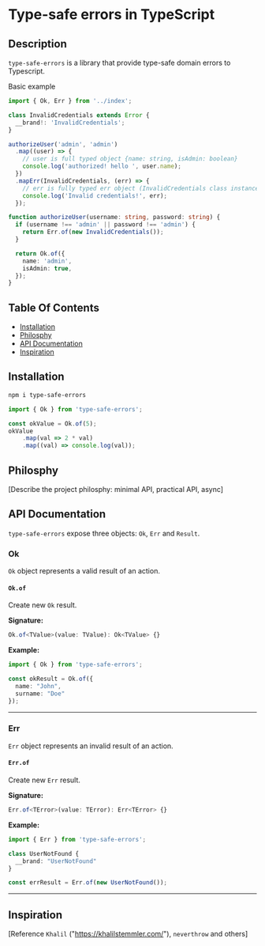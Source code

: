 # Type-safe errors in TypeScript

## Description

`type-safe-errors` is a library that provide type-safe domain errors to Typescript.  

Basic example

```ts
import { Ok, Err } from '../index';

class InvalidCredentials extends Error {
  __brand!: 'InvalidCredentials';
}

authorizeUser('admin', 'admin')
  .map((user) => {
    // user is full typed object {name: string, isAdmin: boolean}
    console.log('authorized! hello ', user.name);
  })
  .mapErr(InvalidCredentials, (err) => {
    // err is fully typed err object (InvalidCredentials class instance)
    console.log('Invalid credentials!', err);
  });

function authorizeUser(username: string, password: string) {
  if (username !== 'admin' || password !== 'admin') {
    return Err.of(new InvalidCredentials());
  }

  return Ok.of({
    name: 'admin',
    isAdmin: true,
  });
}
```

## Table Of Contents

* [Installation](#installation)
* [Philosphy](#philosphy)
* [API Documentation](#api-documentation)
* [Inspiration](#inspiration)

## Installation

```sh
npm i type-safe-errors
```

```ts
import { Ok } from 'type-safe-errors';

const okValue = Ok.of(5);
okValue
    .map(val => 2 * val)
    .map((val) => console.log(val));
```

## Philosphy
[Describe the project philosphy: minimal API, practical API, async]

## API Documentation

`type-safe-errors` expose three objects: `Ok`, `Err` and `Result`.

### Ok
`Ok` object represents a valid result of an action.

#### `Ok.of`

Create new `Ok` result.

**Signature:**

```typescript
Ok.of<TValue>(value: TValue): Ok<TValue> {}
```

**Example:**

```typescript
import { Ok } from 'type-safe-errors';

const okResult = Ok.of({
  name: "John",
  surname: "Doe"
});
```

---

### Err
`Err` object represents an invalid result of an action.

#### `Err.of`

Create new `Err` result.

**Signature:**

```typescript
Err.of<TError>(value: TError): Err<TError> {}
```

**Example:**

```typescript
import { Err } from 'type-safe-errors';

class UserNotFound {
  __brand: "UserNotFound"
}

const errResult = Err.of(new UserNotFound());
```

---

## Inspiration
[Reference `Khalil` ("https://khalilstemmler.com/"), `neverthrow` and others]
